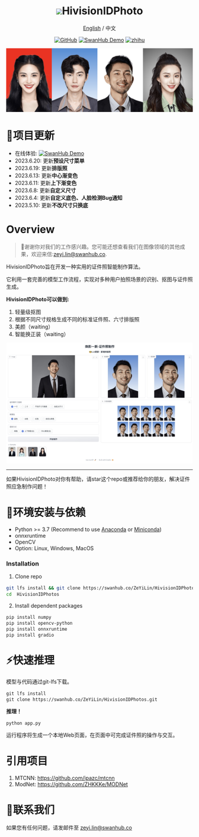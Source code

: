 <div align="center">
<h1><img src="https://linimages.oss-cn-beijing.aliyuncs.com/hivision_photo_logo.png" width=80>HivisionIDPhoto</h1>

[English](README.md) / 中文

[![GitHub](https://img.shields.io/static/v1?label=GitHub&message=GitHub&color=black)](https://github.com/xiaolin199912/HivisionIDPhotos)
[![SwanHub Demo](https://img.shields.io/static/v1?label=在线体验&message=SwanHub%20Demo&color=blue)](https://swanhub.co/ZeYiLin/HivisionIDPhotos/demo)
[![zhihu](https://img.shields.io/static/v1?label=知乎&message=知乎&color=blue)](https://zhuanlan.zhihu.com/p/638254028)

<img src="sources/demoImage.png" width=900>
</div>


# 🤩项目更新
- 在线体验: [![SwanHub Demo](https://img.shields.io/static/v1?label=Demo&message=SwanHub%20Demo&color=blue)](https://swanhub.co/ZeYiLin/HivisionIDPhotos/demo)
- 2023.6.20: 更新**预设尺寸菜单**
- 2023.6.19: 更新**排版照**
- 2023.6.13: 更新**中心渐变色**
- 2023.6.11: 更新**上下渐变色**
- 2023.6.8: 更新**自定义尺寸**
- 2023.6.4: 更新**自定义底色、人脸检测Bug通知**
- 2023.5.10: 更新**不改尺寸只换底**

# Overview

> 🚀谢谢你对我们的工作感兴趣。您可能还想查看我们在图像领域的其他成果，欢迎来信:zeyi.lin@swanhub.co.

HivisionIDPhoto旨在开发一种实用的证件照智能制作算法。

它利用一套完善的模型工作流程，实现对多种用户拍照场景的识别、抠图与证件照生成。


**HivisionIDPhoto可以做到:**

1. 轻量级抠图
2. 根据不同尺寸规格生成不同的标准证件照、六寸排版照
3. 美颜（waiting）
4. 智能换正装（waiting）

<div align="center">
<img src="sources/gradio-image.jpeg" width=900>
</div>


---

如果HivisionIDPhoto对你有帮助，请star这个repo或推荐给你的朋友，解决证件照应急制作问题！


# 🔧环境安装与依赖

- Python >= 3.7 (Recommend to use [Anaconda](https://www.anaconda.com/download/#linux) or [Miniconda](https://docs.conda.io/en/latest/miniconda.html))
- onnxruntime
- OpenCV
- Option: Linux, Windows, MacOS

### Installation

1. Clone repo

```bash
git lfs install && git clone https://swanhub.co/ZeYiLin/HivisionIDPhotos.git
cd  HivisionIDPhotos
```

2. Install dependent packages

```
pip install numpy
pip install opencv-python
pip install onnxruntime
pip install gradio
```



# ⚡️快速推理

模型与代码通过git-lfs下载。

```
git lfs install
git clone https://swanhub.co/ZeYiLin/HivisionIDPhotos.git
```

**推理！**

```
python app.py
```

运行程序将生成一个本地Web页面，在页面中可完成证件照的操作与交互。


# 引用项目

1. MTCNN: https://github.com/ipazc/mtcnn
2. ModNet: https://github.com/ZHKKKe/MODNet

# 📧联系我们

如果您有任何问题，请发邮件至 zeyi.lin@swanhub.co